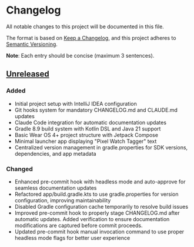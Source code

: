 # Changelog

All notable changes to this project will be documented in this file.

The format is based on [Keep a Changelog](https://keepachangelog.com/en/1.0.0/),
and this project adheres to [Semantic Versioning](https://semver.org/spec/v2.0.0.html).

**Note**: Each entry should be concise (maximum 3 sentences).

## [Unreleased]

### Added
- Initial project setup with IntelliJ IDEA configuration
- Git hooks system for mandatory CHANGELOG.md and CLAUDE.md updates
- Claude Code integration for automatic documentation updates
- Gradle 8.9 build system with Kotlin DSL and Java 21 support
- Basic Wear OS 4+ project structure with Jetpack Compose
- Minimal launcher app displaying "Pixel Watch Tagger" text
- Centralized version management in gradle.properties for SDK versions, dependencies, and app metadata

### Changed
- Enhanced pre-commit hook with headless mode and auto-approve for seamless documentation updates
- Refactored app/build.gradle.kts to use gradle.properties for version configuration, improving maintainability
- Disabled Gradle configuration cache temporarily to resolve build issues
- Improved pre-commit hook to properly stage CHANGELOG.md after automatic updates. Added verification to ensure documentation modifications are captured before commit proceeds.
- Updated pre-commit hook manual invocation command to use proper headless mode flags for better user experience

[Unreleased]: https://github.com/username/pixel-watch-tagger/compare/v0.1.0...HEAD
